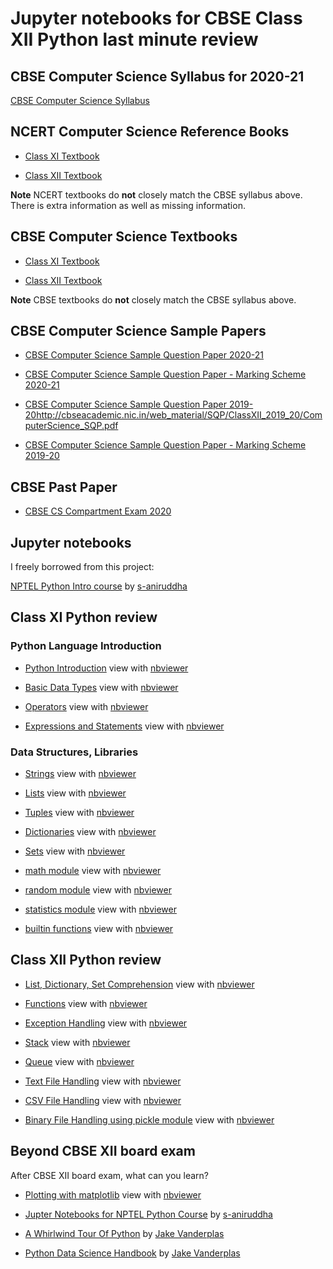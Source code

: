 # Jupyter notebooks for CBSE Class XII Python last minute review

## CBSE Computer Science Syllabus for 2020-21

[CBSE Computer Science Syllabus](http://cbseacademic.nic.in/web_material/CurriculumMain21/revisedsyllabi/SrSecondary/REVISEDComputer_Science_Sr.Sec_2020-21.pdf)

## NCERT Computer Science Reference Books

* [Class XI Textbook](https://ncert.nic.in/textbook.php?kecs1=0-11)

* [Class XII Textbook](https://ncert.nic.in/textbook.php?lecs1=0-13)

**Note** NCERT textbooks do **not** closely match the CBSE syllabus above. There is extra information as well as missing information.


## CBSE Computer Science Textbooks

* [Class XI Textbook](http://cbseacademic.nic.in/web_material/doc/cs/1_Computer-Science-Python-Book-Class-XI.pdf)

* [Class XII Textbook](http://cbseacademic.nic.in/web_material/doc/cs/2_Computer_Science_Python_ClassXII.pdf)

**Note** CBSE textbooks do **not** closely match the CBSE syllabus above.

## CBSE Computer Science Sample Papers

* [CBSE Computer Science Sample Question Paper 2020-21](http://cbseacademic.nic.in/web_material/SQP/ClassXII_2020_21/ComputerScience-SQP.pdf)

* [CBSE Computer Science Sample Question Paper - Marking Scheme 2020-21](http://cbseacademic.nic.in/web_material/SQP/ClassXII_2020_21/ComputerScience-MS.pdf)

* [CBSE Computer Science Sample Question Paper 2019-20]()http://cbseacademic.nic.in/web_material/SQP/ClassXII_2019_20/ComputerScience_SQP.pdf

* [CBSE Computer Science Sample Question Paper - Marking Scheme 2019-20](http://cbseacademic.nic.in/web_material/SQP/ClassXII_2019_20/ComputerScience_MS.pdf)

## CBSE Past Paper

* [CBSE CS Compartment Exam 2020](https://www.cbse.gov.in/cbsenew/question-paper/2020-comptt/XII/CS.pdf)

## Jupyter notebooks

I freely borrowed from this project:

[NPTEL Python Intro course](https://github.com/s-aniruddha/Programming-Data-Structures-and-Algorithms-Using-Python-NPTEL)
by [s-aniruddha](https://github.com/s-aniruddha)

## Class XI Python review

### Python Language Introduction

* [Python Introduction](python_introduction.ipynb) view with [nbviewer](https://nbviewer.jupyter.org/github/sundararajana/CBSE_XII_Python/blob/main/python_introduction.ipynb)

* [Basic Data Types](basic_data_types.ipynb) view with [nbviewer](https://nbviewer.jupyter.org/github/sundararajana/CBSE_XII_Python/blob/main/basic_data_types.ipynb)

* [Operators](operators.ipynb) view with [nbviewer](https://nbviewer.jupyter.org/github/sundararajana/CBSE_XII_Python/blob/main/operators.ipynb)

* [Expressions and Statements](expressions_and_statements.ipynb) view with [nbviewer](https://nbviewer.jupyter.org/github/sundararajana/CBSE_XII_Python/blob/main/expressions_and_statements.ipynb)

### Data Structures, Libraries

* [Strings](string.ipynb) view with [nbviewer](https://nbviewer.jupyter.org/github/sundararajana/CBSE_XII_Python/blob/main/string.ipynb)

* [Lists](list.ipynb) view with [nbviewer](https://nbviewer.jupyter.org/github/sundararajana/CBSE_XII_Python/blob/main/list.ipynb)

* [Tuples](tuple.ipynb) view with [nbviewer](https://nbviewer.jupyter.org/github/sundararajana/CBSE_XII_Python/blob/main/tuple.ipynb)

* [Dictionaries](dictionary.ipynb) view with [nbviewer](https://nbviewer.jupyter.org/github/sundararajana/CBSE_XII_Python/blob/main/dictionary.ipynb)

* [Sets](set.ipynb) view with [nbviewer](https://nbviewer.jupyter.org/github/sundararajana/CBSE_XII_Python/blob/main/set.ipynb)

* [math module](math_module.ipynb) view with [nbviewer](https://nbviewer.jupyter.org/github/sundararajana/CBSE_XII_Python/blob/main/math_module.ipynb)

* [random module](random_module.ipynb) view with [nbviewer](https://nbviewer.jupyter.org/github/sundararajana/CBSE_XII_Python/blob/main/random_module.ipynb)

* [statistics module](statistics_module.ipynb) view with [nbviewer](https://nbviewer.jupyter.org/github/sundararajana/CBSE_XII_Python/blob/main/statistics_module.ipynb)

* [builtin functions](builtin_functions.ipynb) view with [nbviewer](https://nbviewer.jupyter.org/github/sundararajana/CBSE_XII_Python/blob/main/builtin_functions.ipynb)

## Class XII Python review

* [List, Dictionary, Set Comprehension](list_dict_set_comprehension.ipynb) view with [nbviewer](https://nbviewer.jupyter.org/github/sundararajana/CBSE_XII_Python/blob/main/list_dict_set_comprehension.ipynb)

* [Functions](functions.ipynb) view with [nbviewer](https://nbviewer.jupyter.org/github/sundararajana/CBSE_XII_Python/blob/main/functions.ipynb)

* [Exception Handling](exception_handling.ipynb) view with [nbviewer](https://nbviewer.jupyter.org/github/sundararajana/CBSE_XII_Python/blob/main/exception_handling.ipynb)

* [Stack](stacks.ipynb) view with [nbviewer](https://nbviewer.jupyter.org/github/sundararajana/CBSE_XII_Python/blob/main/stacks.ipynb)

* [Queue](queues.ipynb) view with [nbviewer](https://nbviewer.jupyter.org/github/sundararajana/CBSE_XII_Python/blob/main/queues.ipynb)

* [Text File Handling](text_file_handling.ipynb) view with [nbviewer](https://nbviewer.jupyter.org/github/sundararajana/CBSE_XII_Python/blob/main/text_file_handling.ipynb)

* [CSV File Handling](csv_file_handling.ipynb) view with [nbviewer](https://nbviewer.jupyter.org/github/sundararajana/CBSE_XII_Python/blob/main/csv_file_handling.ipynb)

* [Binary File Handling using pickle module](pickle.ipynb) view with [nbviewer](https://nbviewer.jupyter.org/github/sundararajana/CBSE_XII_Python/blob/main/pickle.ipynb)


## Beyond CBSE XII board exam

After CBSE XII board exam, what can you learn?

* [Plotting with matplotlib](matplotlib_introduction.ipynb) view with [nbviewer](https://nbviewer.jupyter.org/github/sundararajana/CBSE_XII_Python/blob/main/matplotlib_introduction.ipynb)

* [Jupter Notebooks for NPTEL Python Course](https://github.com/s-aniruddha/Programming-Data-Structures-and-Algorithms-Using-Python-NPTEL) by [s-aniruddha](https://github.com/s-aniruddha)

* [A Whirlwind Tour Of Python](https://github.com/jakevdp/WhirlwindTourOfPython)
by [Jake Vanderplas](https://github.com/jakevdp)

* [Python Data Science Handbook](https://github.com/jakevdp/PythonDataScienceHandbook) by [Jake Vanderplas](https://github.com/jakevdp)
